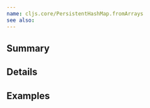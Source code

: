 ```yaml
---
name: cljs.core/PersistentHashMap.fromArrays
see also:
---
```


## Summary

## Details

## Examples
